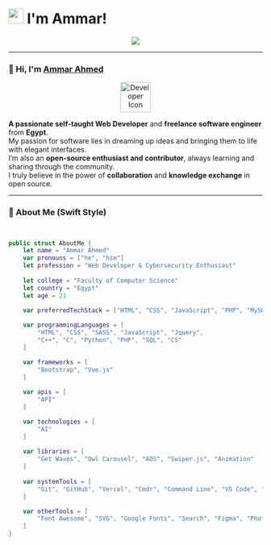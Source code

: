 <h1 >
  <img src="https://emojis.slackmojis.com/emojis/images/1531849430/4246/blob-sunglasses.gif?1531849430" width="30"/>
  I'm Ammar!
</h1>

<p align="center">
  <a href="https://github.com/DenverCoder1/readme-typing-svg">
    <img src="https://readme-typing-svg.herokuapp.com/?lines=Ammar%20Ahmed%20Mustafa;Front%20End%20Developer%20&font=Fira%20Code&center=true&width=440&height=45&color=ffffff&vCenter=true&size=22">
  </a>
</p>

---

### 👋 Hi, I'm [Ammar Ahmed](https://eng-ammar.com/)

<p align="center">
  <img src="https://img.icons8.com/ios-filled/100/code--v1.png" width="60" alt="Developer Icon"/>
</p>

<p >
  <strong>A passionate self-taught Web Developer</strong> and <strong>freelance software engineer</strong> from <strong>Egypt</strong>.<br>
  My passion for software lies in dreaming up ideas and bringing them to life with elegant interfaces.<br>
  I’m also an <strong>open-source enthusiast and contributor</strong>, always learning and sharing through the community.<br>
  I truly believe in the power of <strong>collaboration</strong> and <strong>knowledge exchange</strong> in open source.
</p>


---

### 🧠 About Me (Swift Style)

```swift


public struct AboutMe {
    let name = "Ammar Ahmed"
    var pronouns = ["he", "him"]
    let profession = "Web Developer & Cybersecurity Enthusiast"
    
    let college = "Faculty of Computer Science"
    let country = "Egypt"
    let age = 21

    var preferredTechStack = ["HTML", "CSS", "JavaScript", "PHP", "MySQL"]
    
    var programmingLanguages = [
        "HTML", "CSS", "SASS", "JavaScript", "Jquery",
        "C++", "C", "Python", "PHP", "SQL", "CS"
    ]

    var frameworks = [
        "Bootstrap", "Vue.js"
    ]
    
    var apis = [
        "API"
    ]

    var technologies = [
        "AI"
    ]
    
    var libraries = [
        "Get Waves", "Owl Carousel", "AOS", "Swiper.js", "Animation"
    ]
    
    var systemTools = [
        "Git", "GitHub", "Vercel", "Cmdr", "Command Line", "VS Code", "ChatGPT"
    ]

    var otherTools = [
        "Font Awesome", "SVG", "Google Fonts", "Search", "Figma", "Photoshop"
    ]
}


